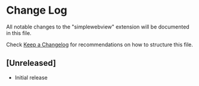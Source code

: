 # Change Log

All notable changes to the "simplewebview" extension will be documented in this file.

Check [Keep a Changelog](http://keepachangelog.com/) for recommendations on how to structure this file.

## [Unreleased]

- Initial release